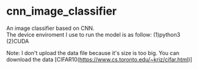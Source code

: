 # cnn_image_classifier
An image classifier based on CNN.  
The device enviroment I use to run the model is as follow:
(1)python3
(2)CUDA

Note: I don't upload the data file because it's size is too big. You can download the data [CIFAR10(https://www.cs.toronto.edu/~kriz/cifar.html)]
